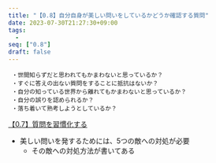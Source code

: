 ```yaml
---
title: "【0.8】自分自身が美しい問いをしているかどうか確認する質問"
date: 2023-07-30T21:27:30+09:00
tags: 
  -
seq: ["0.8"]
draft: false
---
```


```
 ・世間知らずだと思われてもかまわないと思っているか？
 ・すぐに答えの出ない質問をすることに抵抗はないか？
 ・自分の知っている世界から離れてもかまわないと思っているか？
 ・自分の誤りを認められるか？
 ・落ち着いて熟考しようとしているか？
```

[【0.7】質問を習慣化する](content/books/質問力を鍛える本/【0.7】質問を習慣化する.md)
- 美しい問いを発するためには、5つの敵への対処が必要
  - その敵への対処方法が書いてある